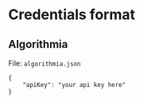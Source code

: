 # Credentials format

## Algorithmia

File: `algorithmia.json`

```
{
    "apiKey": "your api key here"
}
```